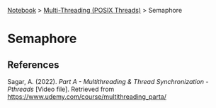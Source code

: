 <a href="../">Notebook</a> > <a href="./">Multi-Threading (POSIX Threads)</a> > Semaphore

# Semaphore








## References

Sagar, A. (2022). *Part A - Multithreading & Thread Synchronization - Pthreads* [Video file]. Retrieved from  https://www.udemy.com/course/multithreading_parta/

